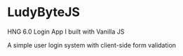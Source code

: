 # LudyByteJS
HNG 6.0 Login App I built with Vanilla JS

A simple user login system with client-side form validation 
